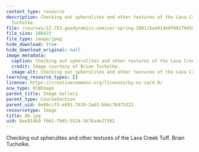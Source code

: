 ```yaml
---
content_type: resource
description: Checking out spherulites and other textures of the Lava Creek Tuff. Brian
  Tucholke.
file: /courses/12-753-geodynamics-seminar-spring-2001/bae914b9f001794555245b76a4e2f362_06.jpg
file_size: 108423
file_type: image/jpeg
hide_download: true
hide_download_original: null
image_metadata:
  caption: Checking out spherulites and other textures of the Lava Creek Tuff.
  credit: Image courtesy of Brian Tucholke.
  image-alt: Checking out spherulites and other textures of the Lava Creek Tu
learning_resource_types: []
license: https://creativecommons.org/licenses/by-nc-sa/4.0/
ocw_type: OCWImage
parent_title: Image Gallery
parent_type: CourseSection
parent_uid: 6e86ccf3-e891-7439-2a63-b64c76475321
resourcetype: Image
title: 06.jpg
uid: bae914b9-f001-7945-5524-5b76a4e2f362
---
```

Checking out spherulites and other textures of the Lava Creek Tuff. Brian Tucholke.